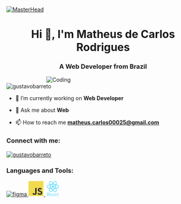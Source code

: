 [![MasterHead](https://i.pinimg.com/originals/90/70/32/9070324cdfc07c68d60eed0c39e77573.gif)](https://gustavobarreto.io)
<h1 align="center">Hi 👋, I'm Matheus de Carlos Rodrigues</h1>
<h3 align="center">A Web Developer from Brazil</h3>
<img align="right" alt="Coding" width="400" src="https://giffiles.alphacoders.com/215/215911.gif">


<p align="left"> <img src="https://komarev.com/ghpvc/?username=Byroites&label=Profile%20views&color=0e75b6&style=flat" alt="gustavobarreto" /> </p>

- 🔭 I’m currently working on **Web Developer**

- 💬 Ask me about **Web**

- 📫 How to reach me **matheus.carlos00025@gmail.com**

<h3 align="left">Connect with me:</h3>
<p align="left">
<a href="https://www.linkedin.com/in/matheus-rodrigues-2241111b0/" target="blank"><img align="center" src="https://raw.githubusercontent.com/rahuldkjain/github-profile-readme-generator/master/src/images/icons/Social/linked-in-alt.svg" alt="gustavobarreto" height="30" width="40" /></a>
</p>

<h3 align="left">Languages and Tools:</h3>
</a> <a href="https://www.figma.com/" target="_blank" rel="noreferrer"> <img src="https://www.vectorlogo.zone/logos/figma/figma-icon.svg" alt="figma" width="40" height="40"/> </a> <a href="#" target="_blank" rel="noreferrer"> <img src="https://raw.githubusercontent.com/devicons/devicon/master/icons/javascript/javascript-original.svg" alt="javascript" width="40" height="40"/> </a> <a href="https://reactjs.org/" target="_blank" rel="noreferrer"> <img src="https://raw.githubusercontent.com/devicons/devicon/master/icons/react/react-original-wordmark.svg" alt="react" width="40" height="40"/> 


